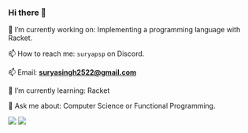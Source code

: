 ### Hi there 👋

🔭 I’m currently working on: Implementing a programming language with Racket.

📫 How to reach me: `suryapsp` on Discord.

📫 Email: **suryasingh2522@gmail.com**

🌱 I’m currently learning: Racket

💬 Ask me about: Computer Science or Functional Programming.

![](https://github-profile-summary-cards.vercel.app/api/cards/stats?username=suryapsp&theme=synthwave)
<img src="https://github-readme-streak-stats.herokuapp.com/?user=suryapsp&theme=synthwave" />


